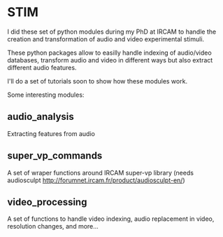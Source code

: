 # STIM

I did these set of python modules during my PhD at IRCAM to handle the creation and transformation of audio and video experimental stimuli.

These python packages allow to easilly handle indexing of audio/video databases, transform audio and video in different ways but also extract different audio features.

I'll do a set of tutorials soon to show how these modules work.

Some interesting modules:

## audio_analysis ##
Extracting features from audio

## super_vp_commands ##
A set of wraper functions around IRCAM super-vp library (needs audiosculpt http://forumnet.ircam.fr/product/audiosculpt-en/)

## video_processing ##
A set of functions to handle video indexing, audio replacement in video, resolution changes, and more...